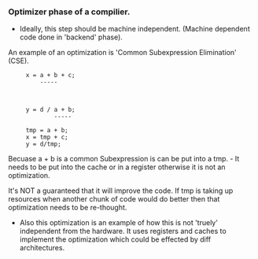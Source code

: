 ### Optimizer phase of a compilier.

- Ideally, this step should be machine independent. (Machine dependent code done in 'backend' phase).

An example of an optimization is 'Common Subexpression Elimination' (CSE).

```
     x = a + b + c;
         -----



     y = d / a + b;
             -----

     tmp = a + b;
     x = tmp + c;
     y = d/tmp;
```

Becuase a + b is a common Subexpression is can be put into a tmp. - It needs to be put into the cache or in a register otherwise it is not an optimization.

It's NOT a guaranteed that it will improve the code. If tmp is taking up resources when another
chunk of code would do better then that optimization needs to be re-thought.

- Also this optimization is an example of how this is not 'truely' independent from the hardware.
  It uses registers and caches to implement the optimization which could be effected by diff architectures.
